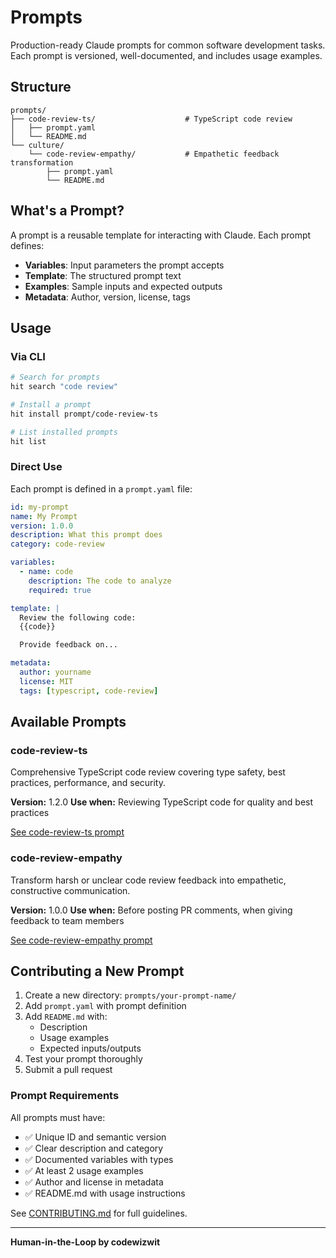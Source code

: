 # Prompts

Production-ready Claude prompts for common software development tasks. Each prompt is versioned, well-documented, and includes usage examples.

## Structure

```
prompts/
├── code-review-ts/                    # TypeScript code review
│   ├── prompt.yaml
│   └── README.md
└── culture/
    └── code-review-empathy/           # Empathetic feedback transformation
        ├── prompt.yaml
        └── README.md
```

## What's a Prompt?

A prompt is a reusable template for interacting with Claude. Each prompt defines:

- **Variables**: Input parameters the prompt accepts
- **Template**: The structured prompt text
- **Examples**: Sample inputs and expected outputs
- **Metadata**: Author, version, license, tags

## Usage

### Via CLI

```bash
# Search for prompts
hit search "code review"

# Install a prompt
hit install prompt/code-review-ts

# List installed prompts
hit list
```

### Direct Use

Each prompt is defined in a `prompt.yaml` file:

```yaml
id: my-prompt
name: My Prompt
version: 1.0.0
description: What this prompt does
category: code-review

variables:
  - name: code
    description: The code to analyze
    required: true

template: |
  Review the following code:
  {{code}}

  Provide feedback on...

metadata:
  author: yourname
  license: MIT
  tags: [typescript, code-review]
```

## Available Prompts

### code-review-ts

Comprehensive TypeScript code review covering type safety, best practices, performance, and security.

**Version:** 1.2.0
**Use when:** Reviewing TypeScript code for quality and best practices

[See code-review-ts prompt](./code-review-ts/)

### code-review-empathy

Transform harsh or unclear code review feedback into empathetic, constructive communication.

**Version:** 1.0.0
**Use when:** Before posting PR comments, when giving feedback to team members

[See code-review-empathy prompt](./culture/code-review-empathy/)

## Contributing a New Prompt

1. Create a new directory: `prompts/your-prompt-name/`
2. Add `prompt.yaml` with prompt definition
3. Add `README.md` with:
   - Description
   - Usage examples
   - Expected inputs/outputs
4. Test your prompt thoroughly
5. Submit a pull request

### Prompt Requirements

All prompts must have:

- ✅ Unique ID and semantic version
- ✅ Clear description and category
- ✅ Documented variables with types
- ✅ At least 2 usage examples
- ✅ Author and license in metadata
- ✅ README.md with usage instructions

See [CONTRIBUTING.md](../../CONTRIBUTING.md) for full guidelines.

---

**Human-in-the-Loop by codewizwit**
